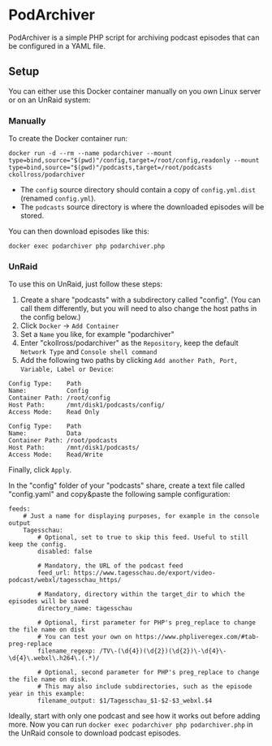 
# PodArchiver

PodArchiver is a simple PHP script for archiving podcast episodes that can be configured in a YAML file.

## Setup

You can either use this Docker container manually on you own Linux server or on an UnRaid system:

### Manually

To create the Docker container run:

`docker run -d --rm --name podarchiver --mount type=bind,source="$(pwd)"/config,target=/root/config,readonly --mount type=bind,source="$(pwd)"/podcasts,target=/root/podcasts ckollross/podarchiver`

- The `config` source directory should contain a copy of `config.yml.dist` (renamed `config.yml`).
- The `podcasts` source directory is where the downloaded episodes will be stored.

You can then download episodes like this:

`docker exec podarchiver php podarchiver.php`

### UnRaid

To use this on UnRaid, just follow these steps:

1. Create a share "podcasts" with a subdirectory called "config". (You can call them differently, but you will need to also change the host paths in the config below.)
2. Click `Docker` -> `Add Container`
3. Set a `Name` you like, for example "podarchiver"
4. Enter "ckollross/podarchiver" as the `Repository`, keep the default `Network Type` and `Console shell command`
5. Add the following two paths by clicking `Add another Path, Port, Variable, Label or Device`:

```
Config Type:    Path
Name:           Config
Container Path: /root/config
Host Path:      /mnt/disk1/podcasts/config/
Access Mode:    Read Only

Config Type:    Path
Name:           Data
Container Path: /root/podcasts
Host Path:      /mnt/disk1/podcasts/
Access Mode:    Read/Write
```

Finally, click `Apply`.

In the "config" folder of your "podcasts" share, create a text file called "config.yaml" and copy&paste the following sample configuration:

```
feeds:
	# Just a name for displaying purposes, for example in the console output
    Tagesschau:
		# Optional, set to true to skip this feed. Useful to still keep the config.
        disabled: false
		
		# Mandatory, the URL of the podcast feed
        feed_url: https://www.tagesschau.de/export/video-podcast/webxl/tagesschau_https/
		
		# Mandatory, directory within the target_dir to which the episodes will be saved
        directory_name: tagesschau
		
		# Optional, first parameter for PHP's preg_replace to change the file name on disk
		# You can test your own on https://www.phpliveregex.com/#tab-preg-replace
        filename_regexp: /TV\-(\d{4})(\d{2})(\d{2})\-\d{4}\-\d{4}\.webxl\.h264\.(.*)/
		
		# Optional, second parameter for PHP's preg_replace to change the file name on disk.
		# This may also include subdirectories, such as the episode year in this example:
        filename_output: $1/Tagesschau_$1-$2-$3_webxl.$4
```

Ideally, start with only one podcast and see how it works out before adding more.
Now you can run `docker exec podarchiver php podarchiver.php` in the UnRaid console to download podcast episodes.
